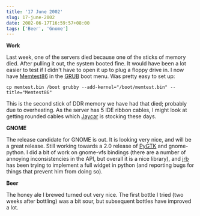 ```yaml
---
title: '17 June 2002'
slug: 17-june-2002
date: 2002-06-17T16:59:57+08:00
tags: ['Beer', 'Gnome']
---
```


**Work**

Last week, one of the servers died because one of the sticks of memory
died. After pulling it out, the system booted fine. It would have been
a lot easier to test if I didn\'t have to open it up to plug a floppy
drive in. I now have [Memtest86](http://www.memtest86.com/) in the
[GRUB](http://www.gnu.org/software/grub/) boot menu. Was pretty easy
to set up:

    cp memtest.bin /boot grubby --add-kernel="/boot/memtest.bin" --title="Memtest86"

This is the second stick of DDR memory we have had that died; probably
due to overheating. As the server has 5 IDE ribbon cables, I might
look at getting rounded cables which
[Jaycar](http://www.jaycar.com.au) is stocking these days.

**GNOME**

The release candidate for GNOME is out. It is looking very nice, and
will be a great release. Still working towards a 2.0 release of
[PyGTK](/software/pygtk/index.md) and gnome-python. I did a bit of
work on gnome-vfs bindings (there are a number of annoying
inconsistencies in the API, but overall it is a nice library), and
[jrb](http://www.advogato.org/person/jrb/) has been trying to
implement a full widget in python (and reporting bugs for things that
prevent him from doing so).

**Beer**

The honey ale I brewed turned out very nice. The first bottle I tried
(two weeks after bottling) was a bit sour, but subsequent bottles have
improved a lot.
